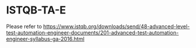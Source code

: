 ISTQB-TA-E
=========

Please refer to https://www.istqb.org/downloads/send/48-advanced-level-test-automation-engineer-documents/201-advanced-test-automation-engineer-syllabus-ga-2016.html
